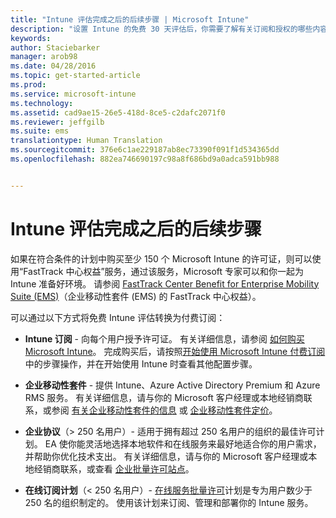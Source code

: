 ```yaml
---
title: "Intune 评估完成之后的后续步骤 | Microsoft Intune"
description: "设置 Intune 的免费 30 天评估后，你需要了解有关订阅和授权的哪些内容"
keywords: 
author: Staciebarker
manager: arob98
ms.date: 04/28/2016
ms.topic: get-started-article
ms.prod: 
ms.service: microsoft-intune
ms.technology: 
ms.assetid: cad9ae15-26e5-418d-8ce5-c2dafc2071f0
ms.reviewer: jeffgilb
ms.suite: ems
translationtype: Human Translation
ms.sourcegitcommit: 376e6c1ae229187ab8ec73390f091f1d534365dd
ms.openlocfilehash: 882ea746690197c98a8f686bd9a0adca591bb988


---
```


# Intune 评估完成之后的后续步骤
如果在符合条件的计划中购买至少 150 个 Microsoft Intune 的许可证，则可以使用“FastTrack 中心权益”服务，通过该服务，Microsoft 专家可以和你一起为 Intune 准备好环境。 请参阅 [FastTrack Center Benefit for Enterprise Mobility Suite (EMS)](https://docs.microsoft.com/enterprise-mobility/Solutions/fasttrack-center-benefit-for-enterprise-mobility-suite-ems)（企业移动性套件 (EMS) 的 FastTrack 中心权益）。

可以通过以下方式将免费 Intune 评估转换为付费订阅：

-   **Intune 订阅** - 向每个用户授予许可证。 有关详细信息，请参阅 [如何购买 Microsoft Intune](http://www.microsoft.com/en-us/server-cloud/products/microsoft-intune/Purchasing.aspx)。 完成购买后，请按照[开始使用 Microsoft Intune 付费订阅](/intune/get-started/start-with-a-paid-subscription-to-microsoft-intune)中的步骤操作，并在开始使用 Intune 时查看其他配置步骤。

-   **企业移动性套件** - 提供 Intune、Azure Active Directory Premium 和 Azure RMS 服务。 有关详细信息，请与你的 Microsoft 客户经理或本地经销商联系，或参阅 [有关企业移动性套件的信息](https://www.microsoft.com/en-us/server-cloud/enterprise-mobility/overview.aspx) 或 [企业移动性套件定价](http://www.microsoft.com/en-us/server-cloud/products/enterprise-mobility-suite/Purchasing.aspx)。

-   **企业协议**（&gt; 250 名用户）- 适用于拥有超过 250 名用户的组织的最佳许可计划。 EA 使你能灵活地选择本地软件和在线服务来最好地适合你的用户需求，并帮助你优化技术支出。 有关详细信息，请与你的 Microsoft 客户经理或本地经销商联系，或查看 [企业批量许可站点](http://www.microsoft.com/licensing/licensing-options/enterprise.aspx)。

-   **在线订阅计划**（&lt; 250 名用户）- [在线服务批量许可](http://www.microsoft.com/licensing/online-services/default.aspx)计划是专为用户数少于 250 名的组织制定的。 使用该计划来订阅、管理和部署你的 Intune 服务。



<!--HONumber=Jul16_HO3-->


